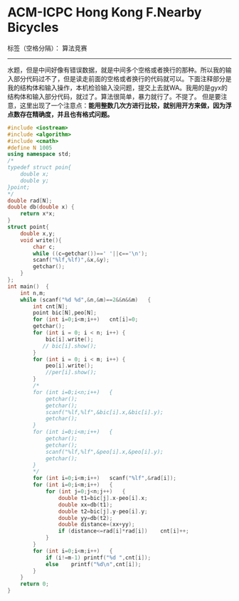 ﻿# ACM-ICPC Hong Kong F.Nearby Bicycles

标签（空格分隔）： 算法竞赛

---
水题，但是中间好像有错误数据，就是中间多个空格或者换行的那种。所以我的输入部分代码过不了，但是读走前面的空格或者换行的代码就可以。下面注释部分是我的结构体和输入操作，本机检验输入没问题，提交上去就WA。我用的是gyx的结构体和输入部分代码，就过了。算法很简单，暴力就行了。不提了。
但是要注意，这里出现了一个注意点：**能用整数几次方进行比较，就别用开方来做，因为浮点数存在精确度，并且也有格式问题。**
```C++
#include <iostream>
#include <algorithm>
#include <cmath>
#define N 1005		
using namespace std;
/*
typedef struct poin{
	double x;
	double y;
}point;
*/
double rad[N];
double db(double x)	{
	return x*x;
}
struct point{
    double x,y;
    void write(){
        char c;
        while ((c=getchar())==' '||c=='\n');
        scanf("%lf,%lf)",&x,&y);
        getchar();
    }
};
int main()	{
	int n,m;
	while (scanf("%d %d",&n,&m)==2&&n&&m)	{
		int cnt[N];
		point bic[N],peo[N];
		for (int i=0;i<m;i++)	cnt[i]=0;
		getchar();
        for (int i = 0; i < n; i++) {
            bic[i].write();
           // bic[i].show();
        }
        for (int i = 0; i < m; i++) {
            peo[i].write();
            //per[i].show();
        }
		/*
		for (int i=0;i<n;i++)	{
			getchar();
			getchar();
			scanf("%lf,%lf",&bic[i].x,&bic[i].y);
			getchar();			
		}
		for (int i=0;i<m;i++)	{
			getchar();
			getchar();
			scanf("%lf,%lf",&peo[i].x,&peo[i].y);
			getchar();
		}
		*/
		for (int i=0;i<m;i++)	scanf("%lf",&rad[i]);
		for (int i=0;i<m;i++)	{
			for (int j=0;j<n;j++)	{
				double t1=bic[j].x-peo[i].x;
				double xx=db(t1);
				double t2=bic[j].y-peo[i].y;
				double yy=db(t2);
				double distance=(xx+yy);
				if (distance<=rad[i]*rad[i])	cnt[i]++;
			}
		}
		for (int i=0;i<m;i++)	{
			if (i!=m-1)	printf("%d ",cnt[i]);
			else	printf("%d\n",cnt[i]);
		}
	}
	return 0;
}
```




